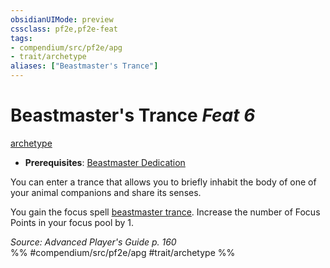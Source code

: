 ```yaml
---
obsidianUIMode: preview
cssclass: pf2e,pf2e-feat
tags:
- compendium/src/pf2e/apg
- trait/archetype
aliases: ["Beastmaster's Trance"]
---
```

# Beastmaster's Trance  *Feat 6*  
[archetype](../../rules/traits/archetype.md)  

- **Prerequisites**: [Beastmaster Dedication](beastmaster-dedication-apg.md)

You can enter a trance that allows you to briefly inhabit the body of one of your animal companions and share its senses.

You gain the focus spell [beastmaster trance](../spells/beastmaster-trance-apg.md). Increase the number of Focus Points in your focus pool by 1.

*Source: Advanced Player's Guide p. 160*  
%% #compendium/src/pf2e/apg #trait/archetype %%